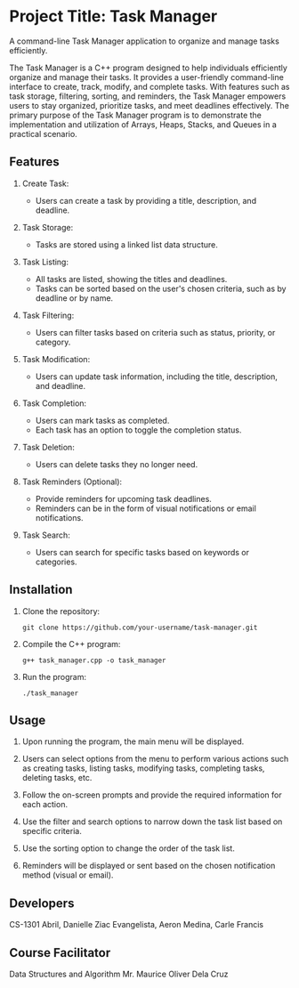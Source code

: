 # Project Title: Task Manager

A command-line Task Manager application to organize and manage tasks efficiently.

The Task Manager is a C++ program designed to help individuals efficiently organize and manage their tasks. 
It provides a user-friendly command-line interface to create, track, modify, and complete tasks. With features 
such as task storage, filtering, sorting, and reminders, the Task Manager empowers users to stay organized, 
prioritize tasks, and meet deadlines effectively. The primary purpose of the Task Manager program is to demonstrate the implementation and utilization of Arrays, Heaps, Stacks, and Queues in a practical scenario. 


## Features

1. Create Task:
   - Users can create a task by providing a title, description, and deadline.
   
2. Task Storage:
   - Tasks are stored using a linked list data structure.
   
3. Task Listing:
   - All tasks are listed, showing the titles and deadlines.
   - Tasks can be sorted based on the user's chosen criteria, such as by deadline or by name.
   
4. Task Filtering:
   - Users can filter tasks based on criteria such as status, priority, or category.
   
5. Task Modification:
   - Users can update task information, including the title, description, and deadline.
   
6. Task Completion:
   - Users can mark tasks as completed.
   - Each task has an option to toggle the completion status.
   
7. Task Deletion:
   - Users can delete tasks they no longer need.
   
8. Task Reminders (Optional):
   - Provide reminders for upcoming task deadlines.
   - Reminders can be in the form of visual notifications or email notifications.
   
9. Task Search:
   - Users can search for specific tasks based on keywords or categories.
   
## Installation

1. Clone the repository:

   ```shell
   git clone https://github.com/your-username/task-manager.git
   ```

2. Compile the C++ program:

   ```shell
   g++ task_manager.cpp -o task_manager
   ```

3. Run the program:

   ```shell
   ./task_manager
   ```

## Usage

1. Upon running the program, the main menu will be displayed.

2. Users can select options from the menu to perform various actions such as creating tasks, listing tasks, modifying tasks, completing tasks, deleting tasks, etc.

3. Follow the on-screen prompts and provide the required information for each action.

4. Use the filter and search options to narrow down the task list based on specific criteria.

5. Use the sorting option to change the order of the task list.

6. Reminders will be displayed or sent based on the chosen notification method (visual or email).


## Developers

CS-1301
  Abril, Danielle Ziac 
  Evangelista, Aeron 
  Medina, Carle Francis 
  
## Course Facilitator

Data Structures and Algorithm
  Mr. Maurice Oliver Dela Cruz
